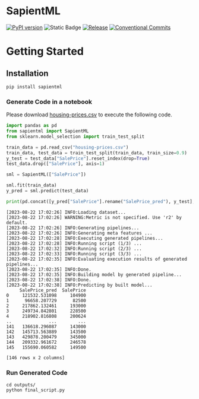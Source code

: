 # SapientML


[![PyPI version](https://badge.fury.io/py/sapientml.svg)](https://badge.fury.io/py/sapientml) ![Static Badge](https://img.shields.io/badge/python-3.10%20%7C%203.11-blue) [![Release](https://github.com/sapientml/sapientml/actions/workflows/release.yml/badge.svg)](https://github.com/sapientml/sapientml/actions/workflows/release.yml) [![Conventional Commits](https://img.shields.io/badge/Conventional%20Commits-1.0.0-%23FE5196?logo=conventionalcommits&logoColor=white)](https://conventionalcommits.org)


# Getting Started

## Installation

```
pip install sapientml
```

### Generate Code in a notebook

Please download [housing-prices.csv](https://github.com/sapientml/sapientml/files/12374429/housing-prices.csv) to execute the following code.

```py
import pandas as pd
from sapientml import SapientML
from sklearn.model_selection import train_test_split

train_data = pd.read_csv("housing-prices.csv")
train_data, test_data = train_test_split(train_data, train_size=0.9)
y_test = test_data["SalePrice"].reset_index(drop=True)
test_data.drop(["SalePrice"], axis=1)

sml = SapientML(["SalePrice"])

sml.fit(train_data)
y_pred = sml.predict(test_data)

print(pd.concat([y_pred["SalePrice"].rename("SalePrice_pred"), y_test], axis=1))
```

```
[2023-08-22 17:02:26] INFO:Loading dataset...
[2023-08-22 17:02:26] WARNING:Metric is not specified. Use 'r2' by default.
[2023-08-22 17:02:26] INFO:Generating pipelines...
[2023-08-22 17:02:26] INFO:Generating meta features ...
[2023-08-22 17:02:28] INFO:Executing generated pipelines...
[2023-08-22 17:02:28] INFO:Running script (1/3) ...
[2023-08-22 17:02:32] INFO:Running script (2/3) ...
[2023-08-22 17:02:33] INFO:Running script (3/3) ...
[2023-08-22 17:02:35] INFO:Evaluating execution results of generated pipelines...
[2023-08-22 17:02:35] INFO:Done.
[2023-08-22 17:02:35] INFO:Building model by generated pipeline...
[2023-08-22 17:02:38] INFO:Done.
[2023-08-22 17:02:38] INFO:Predicting by built model...
     SalePrice_pred  SalePrice
0     121532.531098     104900
1      96658.207729      82500
2     217862.132461     193000
3     249734.842801     228500
4     218902.816808     200624
..              ...        ...
141   136618.296087     143000
142   145713.563889     143500
143   429878.200479     345000
144   209332.961672     246578
145   155690.060582     149500

[146 rows x 2 columns]
```

### Run Generated Code

```
cd outputs/
python final_script.py
```


